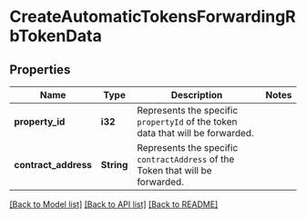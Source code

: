 # CreateAutomaticTokensForwardingRbTokenData

## Properties

Name | Type | Description | Notes
------------ | ------------- | ------------- | -------------
**property_id** | **i32** | Represents the specific `propertyId` of the token data that will be forwarded. | 
**contract_address** | **String** | Represents the specific `contractAddress` of the Token that will be forwarded. | 

[[Back to Model list]](../README.md#documentation-for-models) [[Back to API list]](../README.md#documentation-for-api-endpoints) [[Back to README]](../README.md)


